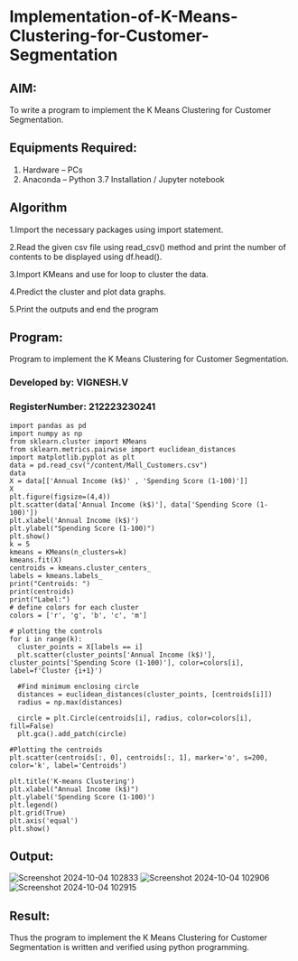 # Implementation-of-K-Means-Clustering-for-Customer-Segmentation

## AIM:
To write a program to implement the K Means Clustering for Customer Segmentation.

## Equipments Required:
1. Hardware – PCs
2. Anaconda – Python 3.7 Installation / Jupyter notebook

## Algorithm
 1.Import the necessary packages using import statement. 

2.Read the given csv file using read_csv() method and print the number of contents to be displayed using df.head().

 3.Import KMeans and use for loop to cluster the data.

 4.Predict the cluster and plot data graphs.

5.Print the outputs and end the program
## Program:
Program to implement the K Means Clustering for Customer Segmentation.
### Developed by: VIGNESH.V
### RegisterNumber:  212223230241
```
import pandas as pd
import numpy as np
from sklearn.cluster import KMeans
from sklearn.metrics.pairwise import euclidean_distances
import matplotlib.pyplot as plt
data = pd.read_csv("/content/Mall_Customers.csv")
data
X = data[['Annual Income (k$)' , 'Spending Score (1-100)']]
X
plt.figure(figsize=(4,4))
plt.scatter(data['Annual Income (k$)'], data['Spending Score (1-100)'])
plt.xlabel('Annual Income (k$)')
plt.ylabel("Spending Score (1-100)")
plt.show()
k = 5
kmeans = KMeans(n_clusters=k)
kmeans.fit(X)
centroids = kmeans.cluster_centers_
labels = kmeans.labels_
print("Centroids: ")
print(centroids)
print("Label:")
# define colors for each cluster
colors = ['r', 'g', 'b', 'c', 'm']

# plotting the controls
for i in range(k):
  cluster_points = X[labels == i]
  plt.scatter(cluster_points['Annual Income (k$)'], cluster_points['Spending Score (1-100)'], color=colors[i], label=f'Cluster {i+1}')

  #Find minimum enclosing circle
  distances = euclidean_distances(cluster_points, [centroids[i]])
  radius = np.max(distances)

  circle = plt.Circle(centroids[i], radius, color=colors[i], fill=False)
  plt.gca().add_patch(circle)

#Plotting the centroids
plt.scatter(centroids[:, 0], centroids[:, 1], marker='o', s=200, color='k', label='Centroids')

plt.title('K-means Clustering')
plt.xlabel("Annual Income (k$)")
plt.ylabel('Spending Score (1-100)')
plt.legend()
plt.grid(True)
plt.axis('equal') 
plt.show()
```

## Output:
![Screenshot 2024-10-04 102833](https://github.com/user-attachments/assets/9d4ce2be-47d8-4cc4-b378-4318f3eaaf74)
![Screenshot 2024-10-04 102906](https://github.com/user-attachments/assets/adc74e2e-e1ae-41b8-b652-b0bfb2429f8b)
![Screenshot 2024-10-04 102915](https://github.com/user-attachments/assets/77f01c50-753f-49fd-913c-20a19ecd32db)


## Result:
Thus the program to implement the K Means Clustering for Customer Segmentation is written and verified using python programming.
